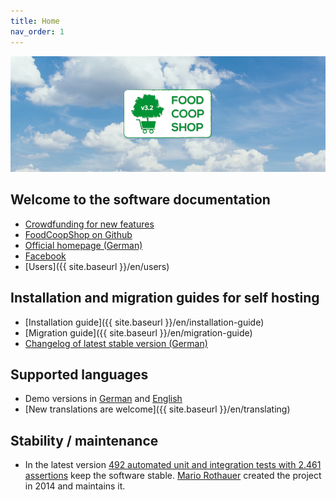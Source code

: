 ```yaml
---
title: Home
nav_order: 1
---
```


![](https://raw.githubusercontent.com/foodcoopshop/foodcoopshop/main/webroot/files/images/sliders/demo-slider.jpg)

## Welcome to the software documentation

* [Crowdfunding for new features](https://www.foodcoopshop.com/crowdfunding-weiterentwicklung)
* [FoodCoopShop on Github]({{site.repo_url}})
* [Official homepage (German)](https://www.foodcoopshop.com/)
* [Facebook](https://facebook.com/FoodCoopShop)
* [Users]({{ site.baseurl }}/en/users)

## Installation and migration guides for self hosting

* [Installation guide]({{ site.baseurl }}/en/installation-guide)
* [Migration guide]({{ site.baseurl }}/en/migration-guide)
* [Changelog of latest stable version (German)]({{{site.repo_url}}/blob/main/CHANGELOG.md)

## Supported languages

* Demo versions in [German](https://demo-de.foodcoopshop.com) and [English](https://demo-en.foodcoopshop.com)
* [New translations are welcome]({{ site.baseurl }}/en/translating)

## Stability / maintenance

* In the latest version [492 automated unit and integration tests with 2.461 assertions]({{site.repo_url}}/actions) keep the software stable.
[Mario Rothauer](https://github.com/mrothauer) created the project in 2014 and maintains it.
